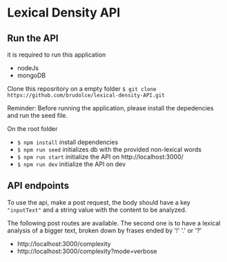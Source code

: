 # Lexical Density API

## Run the API

it is required to run this application
- nodeJs
- mongoDB

Clone this reposritory on a empty folder
`$ git clone https://github.com/brudolce/lexical-density-API.git`

Reminder: Before running the application, please install the depedencies and run the seed file.

On the root folder
- `$ npm install` install dependencies  
- `$ npm run seed` initializes db with the provided non-lexical words
- `$ npm run start` initialize the API on http://localhost:3000/
- `$ npm run dev` initialize the API on dev

## API endpoints

To use the api, make a post request, the body should have a key `"inputText"` and a string value with the content to be analyzed.

The following post routes are available. The second one is to have a lexical analysis of a bigger text, broken down by frases ended by '!' '.' or '?'
- http://localhost:3000/complexity
- http://localhost:3000/complexity?mode=verbose